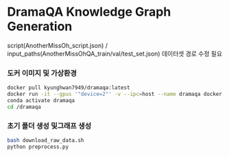 # DramaQA Knowledge Graph Generation


script(AnotherMissOh_script.json) / input_paths(AnotherMissOhQA_train/val/test_set.json) 데이터셋 경로 수정 필요


### 도커 이미지 및 가상환경
```bash
docker pull kyunghwan7949/dramaqa:latest
docker run -it --gpus '"device=2"' -v --ipc=host --name dramaqa docker.io/kyunghwan7949/dramaqa:latest /bin/bash
conda activate dramaqa
cd /dramaqa
```

### 초기 폴더 생성 및그래프 생성  
```bash
bash download_raw_data.sh
python preprocess.py
```
